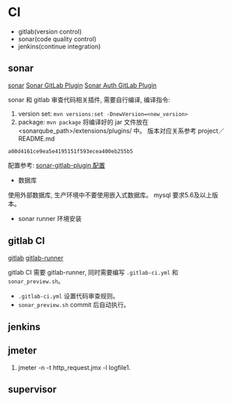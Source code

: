 # CI

- gitlab(version control)
- sonar(code quality control)
- jenkins(continue integration)

## sonar

[sonar](https://www.sonarqube.org/)
[Sonar GitLab Plugin](https://github.com/gabrie-allaigre/sonar-gitlab-plugin)
[Sonar Auth GitLab Plugin](https://github.com/gabrie-allaigre/sonar-auth-gitlab-plugin)

sonar 和 gitlab 审查代码相关插件, 需要自行编译, 编译指令:
1. version set: `mvn versions:set -DnewVersion=<new_version>`
2. package: `mvn package`
将编译好的 jar 文件放在 <sonarqube_path>/extensions/plugins/ 中。
版本对应关系参考 project／README.md

```token
a00d4161ce9ea5e4195151f593ecea400eb255b5
```

配置参考:
[sonar-gitlab-plugin 配置](http://blog.csdn.net/aixiaoyang168/article/details/78115646)

- 数据库

使用外部数据库, 生产环境中不要使用嵌入式数据库。 mysql 要求5.6及以上版本。

- sonar runner 环境安装

## gitlab CI

[gitlab](https://about.gitlab.com/)
[gitlab-runner](https://docs.gitlab.com/runner/install/)

gitlab CI 需要 gitlab-runner, 同时需要编写 `.gitlab-ci.yml` 和 `sonar_preview.sh`。

- `.gitlab-ci.yml` 设置代码审查规则。
- `sonar_preview.sh` commit 后自动执行。

## jenkins

## jmeter

1. jmeter -n -t http_request.jmx -l logfile1.

## supervisor
